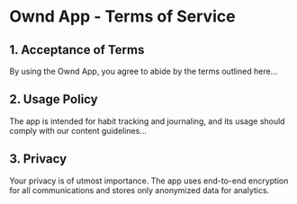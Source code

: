 # Ownd App - Terms of Service

## 1. Acceptance of Terms
By using the Ownd App, you agree to abide by the terms outlined here...

## 2. Usage Policy
The app is intended for habit tracking and journaling, and its usage should comply with our content guidelines...

## 3. Privacy
Your privacy is of utmost importance. The app uses end-to-end encryption for all communications and stores only anonymized data for analytics.
